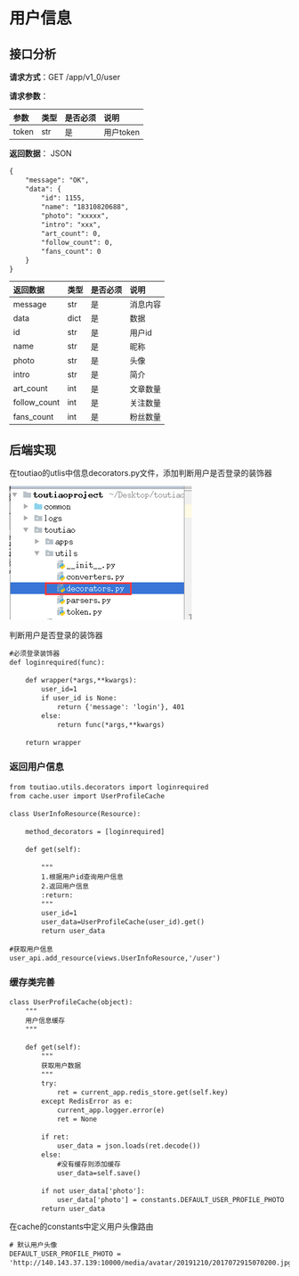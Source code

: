 # 用户信息

## 接口分析

**请求方式**：GET /app/v1\_0/user

**请求参数**：

| 参数 | 类型 | 是否必须 | 说明 |
| :--- | :--- | :--- | :--- |
| token | str | 是 | 用户token |

**返回数据**： JSON

```
{
    "message": "OK",
    "data": {
        "id": 1155,
        "name": "18310820688",
        "photo": "xxxxx",
        "intro": "xxx",
        "art_count": 0,
        "follow_count": 0,
        "fans_count": 0
    }
}
```

| 返回数据 | 类型 | 是否必须 | 说明 |
| :--- | :--- | :--- | :--- |
| message | str | 是 | 消息内容 |
| data | dict | 是 | 数据 |
| id | str | 是 | 用户id |
| name | str | 是 | 昵称 |
| photo | str | 是 | 头像 |
| intro | str | 是 | 简介 |
| art\_count | int | 是 | 文章数量 |
| follow\_count | int | 是 | 关注数量 |
| fans\_count | int | 是 | 粉丝数量 |

## 后端实现

在toutiao的utlis中信息decorators.py文件，添加判断用户是否登录的装饰器

![](/assets/utils_decorators.png)

判断用户是否登录的装饰器

```
#必须登录装饰器
def loginrequired(func):

    def wrapper(*args,**kwargs):
        user_id=1
        if user_id is None:
            return {'message': 'login'}, 401
        else:
            return func(*args,**kwargs)

    return wrapper
```

### 返回用户信息

```
from toutiao.utils.decorators import loginrequired
from cache.user import UserProfileCache

class UserInfoResource(Resource):

    method_decorators = [loginrequired]

    def get(self):

        """
        1.根据用户id查询用户信息
        2.返回用户信息
        :return:
        """
        user_id=1
        user_data=UserProfileCache(user_id).get()
        return user_data

#获取用户信息
user_api.add_resource(views.UserInfoResource,'/user')
```

### 缓存类完善

```
class UserProfileCache(object):
    """
    用户信息缓存
    """

    def get(self):
        """
        获取用户数据
        """
        try:
            ret = current_app.redis_store.get(self.key)
        except RedisError as e:
            current_app.logger.error(e)
            ret = None

        if ret:
            user_data = json.loads(ret.decode())
        else:
            #没有缓存则添加缓存
            user_data=self.save()

        if not user_data['photo']:
            user_data['photo'] = constants.DEFAULT_USER_PROFILE_PHOTO
        return user_data
```

在cache的constants中定义用户头像路由

```
# 默认用户头像
DEFAULT_USER_PROFILE_PHOTO = 'http://140.143.37.139:10000/media/avatar/20191210/2017072915070200.jpg'
```



